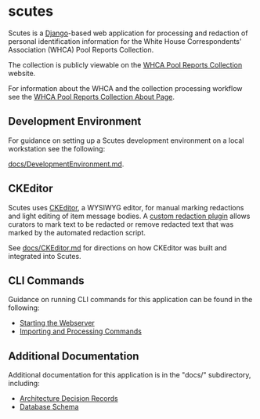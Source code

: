 # scutes

Scutes is a [Django]-based web application for processing and redaction of personal identification information for the White House Correspondents' Association (WHCA) Pool Reports Collection.

The collection is publicly viewable on the [WHCA Pool Reports Collection] website.

For information about the WHCA and the collection processing workflow see the [WHCA Pool Reports Collection About Page].

## Development Environment

For guidance on setting up a Scutes development environment on a local workstation see the following:

[docs/DevelopmentEnvironment.md](docs/DevelopmentEnvironment.md).

## CKEditor

Scutes uses [CKEditor], a WYSIWYG editor, for manual marking redactions and light editing of item message bodies. A [custom redaction plugin](https://github.com/timkanke/ckeditor5-redact-plugin) allows curators to mark text to be redacted or remove redacted text that was marked by the automated redaction script.

See [docs/CKEditor.md](docs/CKEditor.md) for directions on how CKEditor was built and integrated into Scutes.

## CLI Commands

Guidance on running CLI commands for this application can be found in the following:

* [Starting the Webserver](docs/StartingTheWebserver.md)
* [Importing and Processing Commands](docs/ImportingAndProcessingCommands.md)

## Additional Documentation

Additional documentation for this application is in the "docs/" subdirectory, including:

* [Architecture Decision Records](docs/ArchitectureDecisionRecords.md)
* [Database Schema](docs/DatabaseSchema.md)

[Django]: https://www.djangoproject.com/
[CKEditor]: https://ckeditor.com/
[WHCA Pool Reports Collection]: https://whpool.lib.umd.edu/
[WHCA Pool Reports Collection About Page]: https://whpool.lib.umd.edu/about
